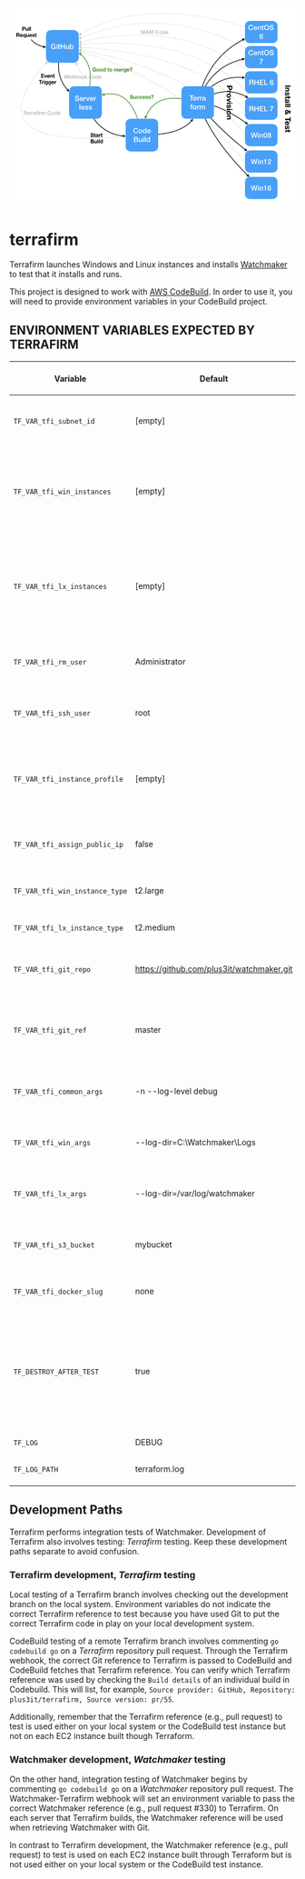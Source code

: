 ![Terrafirm diagram](architecture.png)
# terrafirm
Terrafirm launches Windows and Linux instances and installs [Watchmaker](https://github.com/plus3it/watchmaker) to test that it installs and runs.

This project is designed to work with [AWS CodeBuild](https://aws.amazon.com/codebuild/). In order to use it, you will need to provide environment variables in your CodeBuild project.

## ENVIRONMENT VARIABLES EXPECTED BY TERRAFIRM

Variable | Default | Req/Opt (in CodeBuild) | Description
--- | --- | --- | ---
`TF_VAR_tfi_subnet_id` | [empty] | optional | Whether or not to use a subnet. CodeBuild instance must be able to access.
`TF_VAR_tfi_win_instances` | [empty] | optional | Acceptable values are "win08", "win12", and/or "win16" (comma separated list). If none are wanted, remove variable from CodeBuild.
`TF_VAR_tfi_lx_instances` | [empty] | optional | Acceptable values are "centos6", "centos7", "rhel6" and/or "rhel7" (comma separated list). If none are wanted, remove variable from CodeBuild.
`TF_VAR_tfi_rm_user` | Administrator | optional | username to use when connecting via WinRM to Windows instances
`TF_VAR_tfi_ssh_user` | root | optional | Which username to use when connecting via SSH to Linux instances.
`TF_VAR_tfi_instance_profile` | [empty] | optional | Instance profile to be used in provisioning resources. This is generally the same as the role if the role is an EC2 role.
`TF_VAR_tfi_assign_public_ip` | false | optional | Whether or not to assign a public IP to the instances built by Terraform.
`TF_VAR_tfi_win_instance_type` | t2.large | optional | AWS instance type for Windows instances.
`TF_VAR_tfi_lx_instance_type` | t2.medium | optional | AWS instance type for Linux instances.
`TF_VAR_tfi_git_repo` | https://github.com/plus3it/watchmaker.git | optional | Which git repository to use in getting watchmaker code.
`TF_VAR_tfi_git_ref` | master | optional | Which branch or pull request number of the repository to use in getting watchmaker code.
`TF_VAR_tfi_common_args` | -n --log-level debug | optional | Command line arguments used when installing Watchmaker (Windows/Linux).
`TF_VAR_tfi_win_args` | --log-dir=C:\\Watchmaker\\Logs | optional | Command line arguments used when installing Watchmaker (Windows).
`TF_VAR_tfi_lx_args` | --log-dir=/var/log/watchmaker | optional | Command line arguments used when installing Watchmaker (Linux).
`TF_VAR_tfi_s3_bucket` | mybucket | optional | Which S3 bucket to place logs from installs and output from Terraform.
`TF_VAR_tfi_docker_slug` | none | optional | Which Docker container to use in building standalones.
`TF_DESTROY_AFTER_TEST` | true | optional | Whether or not to destroy all resources created after the test. (WARNING: Depending on failure, Terraform may not always be able to destroy provisioned resources.)
`TF_LOG` | DEBUG | optional | Log level of Terraform.
`TF_LOG_PATH` | terraform.log | optional | File where Terraform log is stored.

## Development Paths

Terrafirm performs integration tests of Watchmaker. Development of Terrafirm also involves testing: _Terrafirm_ testing. Keep these development paths separate to avoid confusion.

### Terrafirm development, _Terrafirm_ testing

Local testing of a Terrafirm branch involves checking out the development branch on the local system. Environment variables do not indicate the correct Terrafirm reference to test because you have used Git to put the correct Terrafirm code in play on your local development system.

CodeBuild testing of a remote Terrafirm branch involves commenting `go codebuild go` on a _Terrafirm_ repository pull request. Through the Terrafirm webhook, the correct Git reference to Terrafirm is passed to CodeBuild and CodeBuild fetches that Terrafirm reference. You can verify which Terrafirm reference was used by checking the `Build details` of an individual build in Codebuild. This will list, for example, `Source provider: GitHub, Repository: plus3it/terrafirm, Source version: pr/55`.

Additionally, remember that the Terrafirm reference (e.g., pull request) to test is used either on your local system or the CodeBuild test instance but not on each EC2 instance built though Terraform.

### Watchmaker development, _Watchmaker_ testing

On the other hand, integration testing of Watchmaker begins by commenting `go codebuild go` on a _Watchmaker_ repository pull request. The Watchmaker-Terrafirm webhook will set an environment variable to pass the correct Watchmaker reference (e.g., pull request #330) to Terrafirm. On each server that Terrafirm builds, the Watchmaker reference will be used when retrieving Watchmaker with Git.

In contrast to Terrafirm development, the Watchmaker reference (e.g., pull request) to test is used on each EC2 instance built through Terraform but is not used either on your local system or the CodeBuild test instance.
